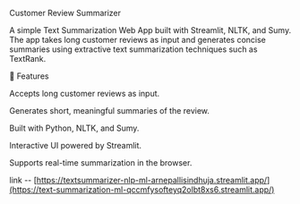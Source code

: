 Customer Review Summarizer

A simple Text Summarization Web App built with Streamlit, NLTK, and Sumy.
The app takes long customer reviews as input and generates concise summaries using extractive text summarization techniques such as TextRank.

🚀 Features

Accepts long customer reviews as input.

Generates short, meaningful summaries of the review.

Built with Python, NLTK, and Sumy.

Interactive UI powered by Streamlit.

Supports real-time summarization in the browser.

link -- [https://textsummarizer-nlp-ml-arnepallisindhuja.streamlit.app/](https://text-summarization-ml-qccmfysofteyq2olbt8xs6.streamlit.app/)
